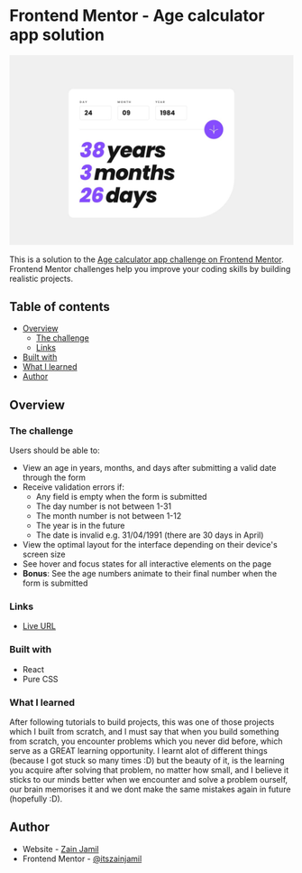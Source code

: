 # Frontend Mentor - Age calculator app solution
![](./desktop-completed.jpg)

This is a solution to the [Age calculator app challenge on Frontend Mentor](https://www.frontendmentor.io/challenges/age-calculator-app-dF9DFFpj-Q).
Frontend Mentor challenges help you improve your coding skills by building realistic projects.

## Table of contents

- [Overview](#overview)
  - [The challenge](#the-challenge)
  - [Links](#links)
- [Built with](#built-with)
- [What I learned](#what-i-learned)
- [Author](#author)

## Overview

### The challenge

Users should be able to:

- View an age in years, months, and days after submitting a valid date through the form
- Receive validation errors if:
  - Any field is empty when the form is submitted
  - The day number is not between 1-31
  - The month number is not between 1-12
  - The year is in the future
  - The date is invalid e.g. 31/04/1991 (there are 30 days in April)
- View the optimal layout for the interface depending on their device's screen size
- See hover and focus states for all interactive elements on the page
- **Bonus**: See the age numbers animate to their final number when the form is submitted


### Links

- [Live URL](https://calculator-app-zen.netlify.app/)

### Built with

- React
- Pure CSS

### What I learned

After following tutorials to build projects, this was one of those projects which I built from scratch, and I must say that when you build something from scratch, you encounter problems which you never did before, which serve as a GREAT learning opportunity. I learnt alot of different things (because I got stuck so many times :D) but the beauty of it, is the learning you acquire after solving that problem, no matter how small, and I believe it sticks to our minds better when we encounter and solve a problem ourself, our brain memorises it and we dont make the same mistakes again in future (hopefully :D).

## Author

- Website - [Zain Jamil](https://zain-jamil-portfolio.netlify.app/)
- Frontend Mentor - [@itszainjamil](https://www.frontendmentor.io/profile/itszainjamil)
